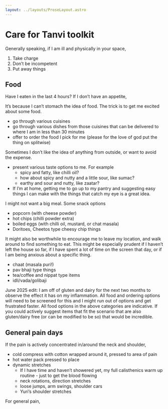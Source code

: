 ```yaml
---
layout: ../layouts/ProseLayout.astro
---
```


# Care for Tanvi toolkit

Generally speaking, if I am ill and physically in your space,

1. Take charge
2. Don’t be incompetent
3. Put away things

## Food

Have I eaten in the last 4 hours? If I don’t have an appetite,

It’s because I can’t stomach the idea of food. The trick is to get me excited about some food.

- go through various cuisines
- go through various dishes from those cuisines that can be delivered to where I am in less than 30 minutes
- offer to order the food I pick for me (please for the love of god put the thing on splitwise)

Sometimes I don’t like the idea of anything from outside, or want to avoid the expense.

- present various taste options to me. For example
  - spicy and fatty, like chilli oil?
  - how about spicy and nutty and a little sour, like sumac?
  - earthy and sour and nutty, like zaatar?
- If I’m at home, getting me to go up to my pantry and suggesting easy things I can make with the things that catch my eye is a great idea.

I might not want a big meal. Some snack options

- popcorn (with cheese powder)
- hot chips (chilli powder extra)
- boiled eggs (with chilli oil, mustard, or chat masala)
- Doritoes, Cheetos type cheesy chip things

It might also be worthwhile to encourage me to leave my location, and walk around to find something to eat. This might be especially prudent if I haven’t left the house so far, if I have spent a lot of time on the screen that day, or if I am being anxious about a specific thing.

- chaat (masala puri!)
- pav bhaji type things
- tea/coffee and nippat type items
- idli/vada/golibaji

June 2025 edit: I am off of gluten and dairy for the next two months to observe the effect it has on my inflammation. All food and ordering options will need to be screened for this and I might run out of options and get frustrated faster. All food options in the above categories are indicative. If you could actively suggest items that fit the scenario that are also gluten/dairy free (or can be modified to be so) that would be incredible.

## General pain days

If the pain is actively concentrated in/around the neck and shoulder,

- cold compress with cotton wrapped around it, pressed to area of pain
- hot water pack pressed to place
- dynamic stretches
  - If I have time and haven’t showered yet, my full calisthenics warm up routine - just to get the blood flowing
  - neck rotations, direction stretches
  - loose jumps, arm swings, shoulder cars
  - Yuri’s shoulder stretches

For general pain,
